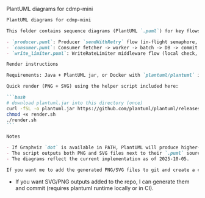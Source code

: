 PlantUML diagrams for cdmp-mini
````markdown
PlantUML diagrams for cdmp-mini

This folder contains sequence diagrams (PlantUML `.puml`) for key flows:

- `producer.puml`: Producer `sendWithRetry` flow (in-flight semaphore, write, retry, dead-letter)
- `consumer.puml`: Consumer fetcher -> worker -> batch -> DB -> commit flow
- `write_limiter.puml`: WriteRateLimiter middleware flow (local check, Redis override, Lua eval, fallback)

Render instructions

Requirements: Java + PlantUML jar, or Docker with `plantuml/plantuml` image, or VSCode PlantUML extension.

Quick render (PNG + SVG) using the helper script included here:

```bash
# download plantuml.jar into this directory (once)
curl -fSL -o plantuml.jar https://github.com/plantuml/plantuml/releases/latest/download/plantuml.jar
chmod +x render.sh
./render.sh
```

Notes

- If Graphviz `dot` is available in PATH, PlantUML will produce higher-quality layouts for complex diagrams. Install Graphviz (e.g., `sudo apt-get install graphviz`) and re-run `./render.sh`.
- The script outputs both PNG and SVG files next to their `.puml` sources.
- The diagrams reflect the current implementation as of 2025-10-05.

If you want me to add the generated PNG/SVG files to git and create a commit, or to produce only SVGs instead, tell me which option you prefer.

````
- If you want SVG/PNG outputs added to the repo, I can generate them and commit (requires plantuml runtime locally or in CI).
<!-- ci-trigger: touch to trigger render-plantuml workflow -->

